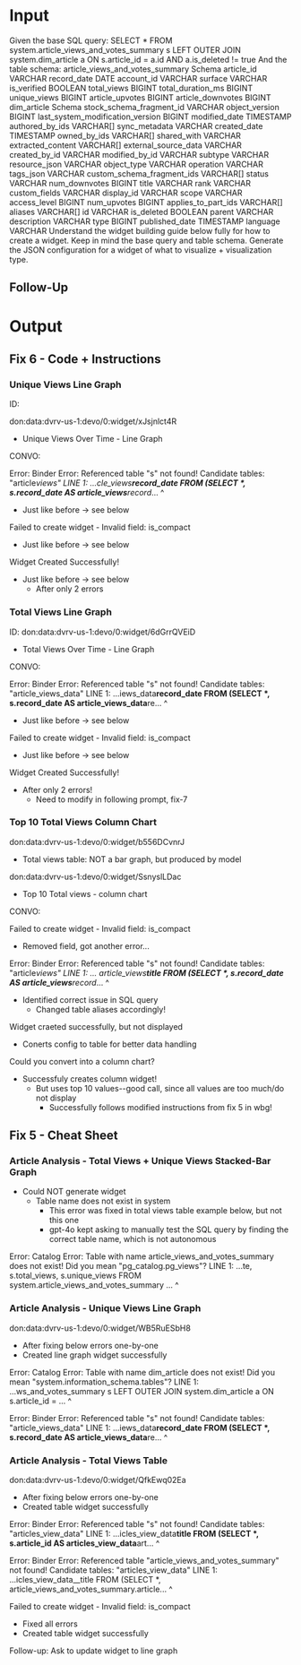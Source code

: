 # Input

Given the base SQL query: SELECT \* FROM system.article_views_and_votes_summary s LEFT OUTER JOIN system.dim_article a ON s.article_id = a.id AND a.is_deleted != true And the table schema: article_views_and_votes_summary Schema article_id VARCHAR record_date DATE account_id VARCHAR surface VARCHAR is_verified BOOLEAN total_views BIGINT total_duration_ms BIGINT unique_views BIGINT article_upvotes BIGINT article_downvotes BIGINT dim_article Schema stock_schema_fragment_id VARCHAR object_version BIGINT last_system_modification_version BIGINT modified_date TIMESTAMP authored_by_ids VARCHAR[] sync_metadata VARCHAR created_date TIMESTAMP owned_by_ids VARCHAR[] shared_with VARCHAR extracted_content VARCHAR[] external_source_data VARCHAR created_by_id VARCHAR modified_by_id VARCHAR subtype VARCHAR resource_json VARCHAR object_type VARCHAR operation VARCHAR tags_json VARCHAR custom_schema_fragment_ids VARCHAR[] status VARCHAR num_downvotes BIGINT title VARCHAR rank VARCHAR custom_fields VARCHAR display_id VARCHAR scope VARCHAR access_level BIGINT num_upvotes BIGINT applies_to_part_ids VARCHAR[] aliases VARCHAR[] id VARCHAR is_deleted BOOLEAN parent VARCHAR description VARCHAR type BIGINT published_date TIMESTAMP language VARCHAR
Understand the widget building guide below fully for how to create a widget. Keep in mind the base query and table schema. Generate the JSON configuration for a widget of what to visualize + visualization type.

## Follow-Up

<paste widget preview error here>

# Output

## Fix 6 - Code + Instructions

### Unique Views Line Graph

ID:

don:data:dvrv-us-1:devo/0:widget/xJsjnlct4R

- Unique Views Over Time - Line Graph

CONVO:

Error: Binder Error: Referenced table "s" not found! Candidate tables: "article*views" LINE 1: ...cle_views**record_date FROM (SELECT \*, s.record_date AS article_views**record*... ^

- Just like before -> see below

Failed to create widget - Invalid field: is_compact

- Just like before -> see below

Widget Created Successfully!

- Just like before -> see below
  - After only 2 errors

### Total Views Line Graph

ID:
don:data:dvrv-us-1:devo/0:widget/6dGrrQVEiD

- Total Views Over Time - Line Graph

CONVO:

Error: Binder Error: Referenced table "s" not found! Candidate tables: "article_views_data" LINE 1: ...iews_data**record_date FROM (SELECT \*, s.record_date AS article_views_data**re... ^

- Just like before -> see below

Failed to create widget - Invalid field: is_compact

- Just like before -> see below

Widget Created Successfully!

- After only 2 errors!
  - Need to modify in following prompt, fix-7

### Top 10 Total Views Column Chart

don:data:dvrv-us-1:devo/0:widget/b556DCvnrJ

- Total views table: NOT a bar graph, but produced by model

don:data:dvrv-us-1:devo/0:widget/SsnyslLDac

- Top 10 Total views - column chart

CONVO:

Failed to create widget - Invalid field: is_compact

- Removed field, got another error...

Error: Binder Error: Referenced table "s" not found! Candidate tables: "article*views" LINE 1: ... article_views**title FROM (SELECT \*, s.record_date AS article_views**record*... ^

- Identified correct issue in SQL query
  - Changed table aliases accordingly!

Widget craeted successfully, but not displayed

- Conerts config to table for better data handling

Could you convert into a column chart?

- Successfuly creates column widget!
  - But uses top 10 values--good call, since all values are too much/do not display
    - Successfully follows modified instructions from fix 5 in wbg!

## Fix 5 - Cheat Sheet

### Article Analysis - Total Views + Unique Views Stacked-Bar Graph

- Could NOT generate widget
  - Table name does not exist in system
    - This error was fixed in total views table example below, but not this one
    - gpt-4o kept asking to manually test the SQL query by finding the correct table name, which is not autonomous

Error: Catalog Error: Table with name article_views_and_votes_summary does not exist! Did you mean "pg_catalog.pg_views"? LINE 1: ...te, s.total_views, s.unique_views FROM system.article_views_and_votes_summary ... ^

### Article Analysis - Unique Views Line Graph

don:data:dvrv-us-1:devo/0:widget/WB5RuESbH8

- After fixing below errors one-by-one
- Created line graph widget successfully

Error: Catalog Error: Table with name dim_article does not exist! Did you mean "system.information_schema.tables"? LINE 1: ...ws_and_votes_summary s LEFT OUTER JOIN system.dim_article a ON s.article_id = ... ^

Error: Binder Error: Referenced table "s" not found! Candidate tables: "article_views_data" LINE 1: ...iews_data**record_date FROM (SELECT \*, s.record_date AS article_views_data**re... ^

### Article Analysis - Total Views Table

don:data:dvrv-us-1:devo/0:widget/QfkEwq02Ea

- After fixing below errors one-by-one
- Created table widget successfully

Error: Binder Error: Referenced table "s" not found! Candidate tables: "articles_view_data" LINE 1: ...icles_view_data**title FROM (SELECT \*, s.article_id AS articles_view_data**art... ^

Error: Binder Error: Referenced table "article_views_and_votes_summary" not found! Candidate tables: "articles_view_data" LINE 1: ...icles_view_data\_\_title FROM (SELECT \*, article_views_and_votes_summary.article... ^

Failed to create widget - Invalid field: is_compact

- Fixed all errors
- Created table widget successfully

Follow-up: Ask to update widget to line graph
